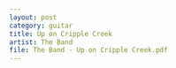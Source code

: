 ```yaml
---
layout: post
category: guitar
title: Up on Cripple Creek
artist: The Band
file: The Band - Up on Cripple Creek.pdf
---
```


